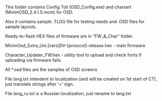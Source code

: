This folder contains Config Toll (OSD_Config.exe) and charsert (MinimOSD_2.4.1.5.mcm) for OSD. 

Also it contains sample .TLOG file for testing needs and .OSD files for sample layouts.


Ready-to-flash HEX files of firmware are in "FW_&_Char" folder.

MinimOsd_Extra_Uni.[vers]DV-[protocol]-release.hex - main firmware

Character_Updater_FW.hex - utility tool to upload and check fonts if uploading via firmware fails.

All *.osd files are the samples of OSD screens

File lang.txt intendent to localization (and will be created on 1st start of CT), just translate strings after '=' sign. 

File lang_ru.txt is a Russian localization, just rename to lang.txt
